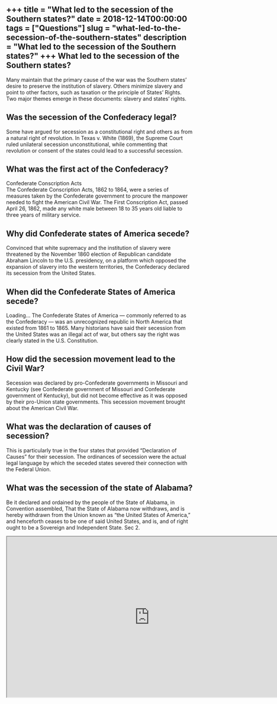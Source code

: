 +++
title = "What led to the secession of the Southern states?"
date = 2018-12-14T00:00:00
tags = ["Questions"]
slug = "what-led-to-the-secession-of-the-southern-states"
description = "What led to the secession of the Southern states?"
+++
What led to the secession of the Southern states?
-------------------------------------------------

Many maintain that the primary cause of the war was the Southern states’ desire to preserve the institution of slavery. Others minimize slavery and point to other factors, such as taxation or the principle of States’ Rights. Two major themes emerge in these documents: slavery and states’ rights.

Was the secession of the Confederacy legal?
-------------------------------------------

Some have argued for secession as a constitutional right and others as from a natural right of revolution. In Texas v. White (1869), the Supreme Court ruled unilateral secession unconstitutional, while commenting that revolution or consent of the states could lead to a successful secession.

What was the first act of the Confederacy?
------------------------------------------

Confederate Conscription Acts  
The Confederate Conscription Acts, 1862 to 1864, were a series of measures taken by the Confederate government to procure the manpower needed to fight the American Civil War. The First Conscription Act, passed April 26, 1862, made any white male between 18 to 35 years old liable to three years of military service.

Why did Confederate states of America secede?
---------------------------------------------

Convinced that white supremacy and the institution of slavery were threatened by the November 1860 election of Republican candidate Abraham Lincoln to the U.S. presidency, on a platform which opposed the expansion of slavery into the western territories, the Confederacy declared its secession from the United States.

When did the Confederate States of America secede?
--------------------------------------------------

Loading… The Confederate States of America — commonly referred to as the Confederacy — was an unrecognized republic in North America that existed from 1861 to 1865. Many historians have said their secession from the United States was an illegal act of war, but others say the right was clearly stated in the U.S. Constitution.

How did the secession movement lead to the Civil War?
-----------------------------------------------------

Secession was declared by pro-Confederate governments in Missouri and Kentucky (see Confederate government of Missouri and Confederate government of Kentucky), but did not become effective as it was opposed by their pro-Union state governments. This secession movement brought about the American Civil War.

What was the declaration of causes of secession?
------------------------------------------------

This is particularly true in the four states that provided “Declaration of Causes” for their secession. The ordinances of secession were the actual legal language by which the seceded states severed their connection with the Federal Union.

What was the secession of the state of Alabama?
-----------------------------------------------

Be it declared and ordained by the people of the State of Alabama, in Convention assembled, That the State of Alabama now withdraws, and is hereby withdrawn from the Union known as “the United States of America,” and henceforth ceases to be one of said United States, and is, and of right ought to be a Sovereign and Independent State. Sec 2.

<iframe allow="accelerometer; autoplay; clipboard-write; encrypted-media; gyroscope; picture-in-picture" allowfullscreen="" class="__youtube_prefs__  epyt-is-override  no-lazyload" data-no-lazy="1" data-origheight="433" data-origwidth="770" data-skipgform_ajax_framebjll="" height="433" id="_ytid_99439" loading="lazy" src="https://www.youtube.com/embed/tsxmyL7TUJg?enablejsapi=1&autoplay=0&cc_load_policy=0&cc_lang_pref=&iv_load_policy=1&loop=0&modestbranding=0&rel=1&fs=1&playsinline=0&autohide=2&theme=dark&color=red&controls=1&" title="YouTube player" width="770"></iframe>
